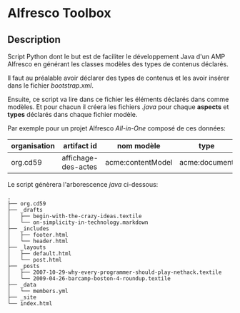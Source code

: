 # Alfresco Toolbox  
## Description
Script Python dont le but est de faciliter le développement Java d'un AMP Alfresco en générant les classes modèles des types de contenus déclarés.

Il faut au préalable avoir déclarer des types de contenus et les avoir insérer dans le fichier _bootstrap.xml_.

Ensuite, ce script va lire dans ce fichier les éléments déclarés dans comme modèles. 
Et pour chacun il créera les fichiers _.java_ pour chaque **aspects** et **types** déclarés dans chaque fichier modèle.

Par exemple pour un projet Alfresco  *All-in-One* composé de ces données:

| organisation | artifact id  | nom modèle | type | aspect
|--|--|--|--|--|
| org.cd59  | affichage-des-actes | acme:contentModel | acme:document | acme:securityClassified |

Le script génèrera l'arborescence _java_ ci-dessous:
```
.
├── org.cd59
├── _drafts
│   ├── begin-with-the-crazy-ideas.textile
│   └── on-simplicity-in-technology.markdown
├── _includes
│   ├── footer.html
│   └── header.html
├── _layouts
│   ├── default.html
│   └── post.html
├── _posts
│   ├── 2007-10-29-why-every-programmer-should-play-nethack.textile
│   └── 2009-04-26-barcamp-boston-4-roundup.textile
├── _data
│   └── members.yml
├── _site
└── index.html
```
